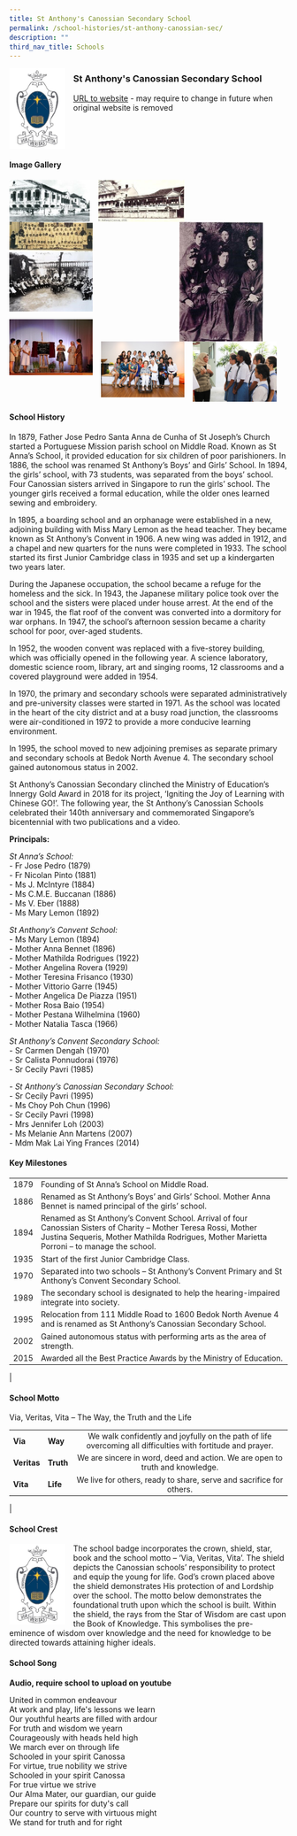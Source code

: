 ```yaml
---
title: St Anthony's Canossian Secondary School
permalink: /school-histories/st-anthony-canossian-sec/
description: ""
third_nav_title: Schools
---
```

<img src="/images/stanthonycanossiansec1.jpg" style="width:20%;margin-right:15px;" align = "left">

### **St Anthony's Canossian Secondary School**
[URL to website](https://stanthonyscanossiansec.moe.edu.sg/) - may require to change in future when original website is removed

<br clear="left">

#### **Image Gallery**

<p><a href="https://d1yxymztqoj7qn.amplifyapp.com/images/stanthonycanossiansec2.jpg">  
<img src="/images/stanthonycanossiansec2.jpg" style="width:29%;margin-right:15px;" align = "left">
</a></p>

<p><a href="https://d1yxymztqoj7qn.amplifyapp.com/images/stanthonycanossiansec3.jpg">  
<img src="/images/stanthonycanossiansec3.jpg" style="width:31%;margin-right:15px;" align = "left">
</a></p>

<p><a href="https://d1yxymztqoj7qn.amplifyapp.com/images/stanthonycanossiansec4.jpg">  
<img src="/images/stanthonycanossiansec4.jpg" style="width:30%;margin-right:45px;" align = "right">
</a></p>

<p><a href="https://d1yxymztqoj7qn.amplifyapp.com/images/stanthonycanossiansec5.jpg">  
<img src="/images/stanthonycanossiansec5.jpg" style="width:30%;margin-right:15px;" align = "left">
</a></p>

<p><a href="https://d1yxymztqoj7qn.amplifyapp.com/images/stanthonycanossiansec6.jpg">  
<img src="/images/stanthonycanossiansec6.jpg" style="width:30%;margin-right:15px;" align = "left">
</a></p>

<br clear="left">

<p><a href="https://d1yxymztqoj7qn.amplifyapp.com/images/stanthonycanossiansec7.jpg">  
<img src="/images/stanthonycanossiansec7.jpg" style="width:30%;margin-right:15px;" align = "left">
</a></p>

<p><a href="https://d1yxymztqoj7qn.amplifyapp.com/images/stanthonycanossiansec8.jpg">  
<img src="/images/stanthonycanossiansec8.jpg" style="width:30%;margin-right:15px;" align = "left">
</a></p>

<p><a href="https://d1yxymztqoj7qn.amplifyapp.com/images/stanthonycanossiansec9.jpg">  
<img src="/images/stanthonycanossiansec9.jpg" style="width:30%;margin-right:15px;" align = "left">
</a></p>

<br clear="left">

#### **School History**
In 1879, Father Jose Pedro Santa Anna de Cunha of St Joseph’s Church started a Portuguese Mission parish school on Middle Road. Known as St Anna’s School, it provided education for six children of poor parishioners. In 1886, the school was renamed St Anthony’s Boys’ and Girls’ School. In 1894, the girls’ school, with 73 students, was separated from the boys’ school. Four Canossian sisters arrived in Singapore to run the girls’ school. The younger girls received a formal education, while the older ones learned sewing and embroidery.

In 1895, a boarding school and an orphanage were established in a new, adjoining building with Miss Mary Lemon as the head teacher. They became known as St Anthony’s Convent in 1906. A new wing was added in 1912, and a chapel and new quarters for the nuns were completed in 1933. The school started its first Junior Cambridge class in 1935 and set up a kindergarten two years later.

During the Japanese occupation, the school became a refuge for the homeless and the sick. In 1943, the Japanese military police took over the school and the sisters were placed under house arrest. At the end of the war in 1945, the flat roof of the convent was converted into a dormitory for war orphans. In 1947, the school’s afternoon session became a charity school for poor, over-aged students.

In 1952, the wooden convent was replaced with a five-storey building, which was officially opened in the following year. A science laboratory, domestic science room, library, art and singing rooms, 12 classrooms and a covered playground were added in 1954.

In 1970, the primary and secondary schools were separated administratively and pre-university classes were started in 1971. As the school was located in the heart of the city district and at a busy road junction, the classrooms were air-conditioned in 1972 to provide a more conducive learning environment.

In 1995, the school moved to new adjoining premises as separate primary and secondary schools at Bedok North Avenue 4. The secondary school gained autonomous status in 2002.

St Anthony’s Canossian Secondary clinched the Ministry of Education’s Innergy Gold Award in 2018 for its project, ‘Igniting the Joy of Learning with Chinese GO!’. The following year, the St Anthony’s Canossian Schools celebrated their 140th anniversary and commemorated Singapore’s bicentennial with two publications and a video.

**Principals:**

_St Anna’s School:_<br>
\- Fr Jose Pedro (1879)<br>
\- Fr Nicolan Pinto (1881)<br>
\- Ms J. McIntyre (1884)<br>
\- Ms C.M.E. Buccanan (1886)<br>
\- Ms V. Eber (1888)<br>
\- Ms Mary Lemon (1892)

_St Anthony’s Convent School:_<br>
\- Ms Mary Lemon (1894)<br>
\- Mother Anna Bennet (1896)<br>
\- Mother Mathilda Rodrigues (1922)<br>
\- Mother Angelina Rovera (1929)<br>
\- Mother Teresina Frisanco (1930)<br>
\- Mother Vittorio Garre (1945)<br>
\- Mother Angelica De Piazza (1951)<br>
\- Mother Rosa Baio (1954)<br>
\- Mother Pestana Wilhelmina (1960)<br>
\- Mother Natalia Tasca (1966)

_St Anthony’s Convent Secondary School:_<br>
\- Sr Carmen Dengah (1970)<br>
\- Sr Calista Ponnudorai (1976)<br>
\- Sr Cecily Pavri (1985)

_\- St Anthony’s Canossian Secondary School:_<br>
\- Sr Cecily Pavri (1995)<br>
\- Ms Choy Poh Chun (1996)<br>
\- Sr Cecily Pavri (1998)<br>
\- Mrs Jennifer Loh (2003)<br>
\- Ms Melanie Ann Martens (2007)<br>
\- Mdm Mak Lai Ying Frances (2014)

#### **Key Milestones**

|  |  |
|:---:|---|
| 1879 | Founding of St Anna’s School on Middle Road. |
| 1886 | Renamed as St Anthony’s Boys’ and Girls’ School. Mother Anna Bennet is named principal of the girls’ school. |
| 1894 | Renamed as St Anthony’s Convent School. Arrival of four Canossian Sisters of Charity – Mother Teresa Rossi, Mother Justina Sequeris, Mother Mathilda Rodrigues, Mother Marietta Porroni – to manage the school. |
| 1935 | Start of the first Junior Cambridge Class. |
| 1970 | Separated into two schools – St Anthony’s Convent Primary and St Anthony’s Convent Secondary School. |
| 1989 | The secondary school is designated to help the hearing-impaired integrate into society. |
| 1995 | Relocation from 111 Middle Road to 1600 Bedok North Avenue 4 and is renamed as St Anthony’s Canossian Secondary School. |
| 2002 | Gained autonomous status with performing arts as the area of strength. |
| 2015 | Awarded all the Best Practice Awards by the Ministry of Education. |
|

#### **School Motto**
Via, Veritas, Vita – The Way, the Truth and the Life

|  |  |  |
|---|---|:---:|
| **Via** | **Way** | We walk confidently and joyfully on the path of life overcoming all difficulties with fortitude and prayer. |
| **Veritas** | **Truth** | We are sincere in word, deed and action. We are open to truth and knowledge. |
| **Vita** | **Life** | We live for others, ready to share, serve and sacrifice for others. |
|

#### **School Crest**
<img src="/images/stanthonycanossiansec1.jpg" style="width:20%;margin-right:15px;" align = "left">

The school badge incorporates the crown, shield, star, book and the school motto – ‘Via, Veritas, Vita’. The shield depicts the Canossian schools’ responsibility to protect and equip the young for life. God’s crown placed above the shield demonstrates His protection of and Lordship over the school. The motto below demonstrates the foundational truth upon which the school is built. Within the shield, the rays from the Star of Wisdom are cast upon the Book of Knowledge. This symbolises the pre-eminence of wisdom over knowledge and the need for knowledge to be directed towards attaining higher ideals.

#### **School Song**
**Audio, require school to upload on youtube**

United in common endeavour<br>
At work and play, life's lessons we learn<br>
Our youthful hearts are filled with ardour<br>
For truth and wisdom we yearn<br>
Courageously with heads held high<br>
We march ever on through life<br>
Schooled in your spirit Canossa<br>
For virtue, true nobility we strive<br>
Schooled in your spirit Canossa<br>
For true virtue we strive<br>
Our Alma Mater, our guardian, our guide<br>
Prepare our spirits for duty's call<br>
Our country to serve with virtuous might<br>
We stand for truth and for right